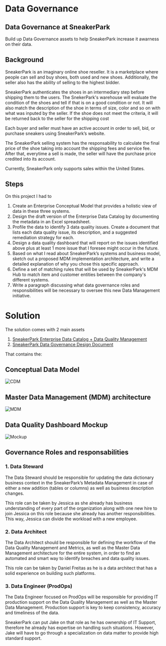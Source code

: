 # Data Governance

## Data Governance at SneakerPark

Build up Data Governance assets to help SneakerPark increase it awarness on their data.

## Background

SneakerPark is an imaginary online shoe reseller. It is a marketplace where people can sell and buy shoes, both used and new shoes. Additionally, the seller also has the ability of selling to the highest bidder. 

SneakerPark authenticates the shoes in an intermediary step before shipping them to the users. The SnekerPark's warehouse will evaluate the condition of the shoes and tell if that is on a good condition or not. It will also match the description of the shoe in terms of size, color and so on with what was inputed by the seller. If the shoe does not meet the criteria, it will be returned back to the seller for the shipping cost

Each buyer and seller must have an active account in order to sell, bid, or purchase sneakers using SneakerPark’s website.

The SneakerPark selling system has the responsability to calculate the final price of the shoe taking into account the shipping fees and service fee. After that, everytime a sell is made, the seller will have the purchase price credited into its account.

Currently, SneakerPark only supports sales within the United States.

## Steps

On this project I had to 

1. Create an Enterprise Conceptual Model that provides a holistic view of data in these three systems.
2. Design the draft version of the Enterprise Data Catalog by documenting the metadata in an Excel spreadsheet.
3. Profile the data to identify 3 data quality issues. Create a document that lists each data quality issue, its description, and a suggested remediation strategy for each.
4. Design a data quality dashboard that will report on the issues identified above plus at least 1 more issue that I foresee might occur in the future.
5. Based on what I read about SneakerPark’s systems and business model, sketch out a proposed MDM implementation architecture, and write a detailed explanation of why you chose this specific approach.
6. Define a set of matching rules that will be used by SneakerPark's MDM Hub to match item and customer entities between the company's different systems.
7. Write a paragraph discussing what data governance roles and responsibilities will be necessary to oversee this new Data Management initiative.

# Solution

The solution comes with 2 main assets

1. <a href="https://github.com/danielrsfreitas/data_architect/blob/main/data_governance/assets/sneakerpark_enterprise_data_catalog.xlsx">SneakerPark Enterprise Data Catalog + Data Quality Management</a>
2. <a href="https://github.com/danielrsfreitas/data_architect/blob/main/data_governance/assets/sneakerpark_data_gov_design_doc.pptx">SneakerPark Data Governance Design Document</a>

That contains the:

## Conceptual Data Model

![CDM](https://user-images.githubusercontent.com/30504231/208499042-7d1b9453-10e6-4803-99b5-ba6d6927eb79.png)


## Master Data Management (MDM) architecture 

![MDM](https://user-images.githubusercontent.com/30504231/208499140-6b90e979-0f2a-42e2-8587-ac790211e667.png)


## Data Quality Dashboard Mockup

![Mockup](https://user-images.githubusercontent.com/30504231/208499130-deb643e7-b3d7-493a-832d-b6be1997c0ac.png)


## Governance Roles and responsabilities

### 1. Data Steward

The Data Steward should be responsible for updating the data dictionary business context in the SneakerPark’s Metadata Management in case of either a new addition (tables or columns) as well as business description changes.

This role can be taken by Jessica as she already has business understanding of every part of the organization along with one new hire to join Jessica on this role because she already has another responsibilities. This way, Jessica can divide the workload with a new employee.

### 2. Data Architect

The Data Architect should be responsible for defining the workflow of the Data Quality Management and Metrics, as well as the Master Data Management architecture for the entire system, in order to find an automated and smart way to identify breaches and data quality issues.

This role can be taken by Daniel Freitas as he is a data architect that has a solid experience on building such platforms.

### 3. Data Engineer (ProdOps)
The Data Engineer focused on ProdOps will be responsible for providing IT production support on the Data Quality Management as well as the Master Data Management. Production support is key to keep consistency, accuracy and timeliness of the data. 

SneakerPark can put Jake on that role as he has ownership of IT Support, therefore he already has expertise on handling such situations. However, Jake will have to go through a specialization on data matter to provide high standard support.

